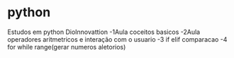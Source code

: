 # python
Estudos em python
DioInnovattion
-1Aula coceitos basicos
-2Aula operadores aritmetricos e interação com o usuario
-3 if elif comparacao
-4 for while range(gerar numeros aletorios)
